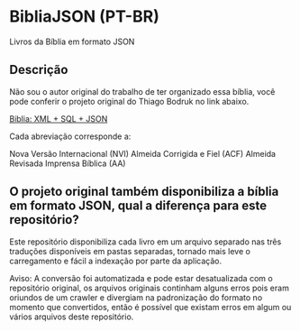 # BibliaJSON (PT-BR)
Livros da Bíblia em formato JSON

## Descrição

Não sou o autor original do trabalho de ter organizado essa bíblia, você pode conferir o projeto original do Thiago Bodruk no link abaixo.

[Biblia: XML + SQL + JSON](https://github.com/thiagobodruk/biblia)

Cada abreviação corresponde a:

Nova Versão Internacional (NVI)
Almeida Corrigida e Fiel (ACF)
Almeida Revisada Imprensa Bíblica (AA)

## O projeto original também disponibiliza a bíblia em formato JSON, qual a diferença para este repositório?
Este repositório disponibiliza cada livro em um arquivo separado nas três traduções disponíveis em pastas separadas, tornado mais leve o carregamento e fácil a indexação por parte da aplicação.

Aviso: A conversão foi automatizada e pode estar desatualizada com o repositório original, os arquivos originais continham alguns erros pois eram oriundos de um crawler e divergiam na padronização do formato no momento que convertidos, então é possível que existam erros em algum ou vários arquivos deste repositório.
